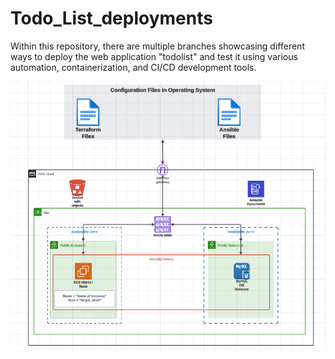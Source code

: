 # Todo_List_deployments
Within this repository, there are multiple branches showcasing different ways to deploy the web application "todolist" and test it using various automation, containerization, and CI/CD development tools.

![Alt Text](https://github.com/epquito/Todo_List_deployments/blob/master/Ansible-aws.png)